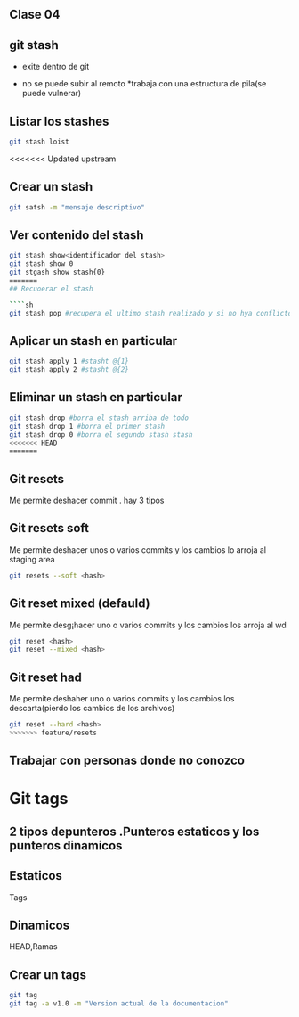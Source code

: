 ## Clase 04

## git stash
- exite dentro de git
* no se puede subir al remoto
*trabaja con una estructura de pila(se puede vulnerar)

## Listar los stashes

````sh
git stash loist
````

<<<<<<< Updated upstream
## Crear un stash
````sh
git satsh -m "mensaje descriptivo"
````

## Ver contenido del stash

````sh
git stash show<identificador del stash>
git stash show 0
git stgash show stash{0}
=======
## Recuoerar el stash

````sh
git stash pop #recupera el ultimo stash realizado y si no hya conflicto lo borra
````

## Aplicar un stash en particular

````sh
git stash apply 1 #stasht @{1}
git stash apply 2 #stasht @{2}
````
## Eliminar un stash en particular

````sh
git stash drop #borra el stash arriba de todo
git stash drop 1 #borra el primer stash
git stash drop 0 #borra el segundo stash stash
<<<<<<< HEAD
=======
````

## Git resets
Me permite deshacer commit . hay 3 tipos 

## Git resets soft
Me permite deshacer unos o varios commits y los cambios lo arroja al staging area

````sh
git resets --soft <hash>
````

## Git reset mixed (defauld)
Me permite desg¡hacer uno o varios commits y los cambios los arroja al wd

````sh
git reset <hash>
git reset --mixed <hash>
````

## Git reset had
Me permite deshaher uno o varios commits y los cambios los descarta(pierdo los cambios de los archivos)

````sh
git reset --hard <hash>
>>>>>>> feature/resets
````

## Trabajar con personas donde no conozco 
# Git tags
## 2 tipos depunteros .Punteros estaticos y los punteros dinamicos

## Estaticos 
Tags
## Dinamicos 

HEAD,Ramas

## Crear un tags

````sh
git tag
git tag -a v1.0 -m "Version actual de la documentacion"
````